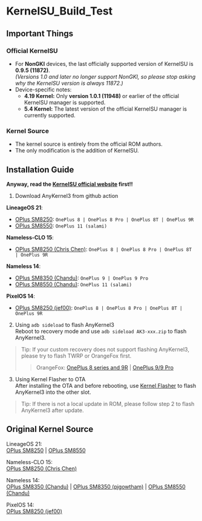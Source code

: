 # KernelSU_Build_Test  

## Important Things

### Official KernelSU
- For **NonGKI** devices, the last officially supported version of KernelSU is **0.9.5 (11872)**.  
  *(Versions 1.0 and later no longer support NonGKI, so please stop asking why the KernelSU version is always 11872.)*
- Device-specific notes:
  - **4.19 Kernel:** Only **version 1.0.1 (11948)** or earlier of the official KernelSU manager is supported.
  - **5.4 Kernel:** The latest version of the official KernelSU manager is currently supported.

### Kernel Source
- The kernel source is entirely from the official ROM authors.  
- The only modification is the addition of KernelSU.

## Installation Guide  

**Anyway, read the [KernelSU official website](https://kernelsu.org/guide/installation.html) first!!**  

1. Download AnyKernel3 from github action  

**LineageOS 21**:   
- [OPlus SM8250](https://github.com/AzusaHana/KernelSU_Build_Test/actions/workflows/LineageOS-OPlus-SM8250-Kernel.yml): ```OnePlus 8 | OnePlus 8 Pro | OnePlus 8T | OnePlus 9R```  
- [OPlus SM8550](https://github.com/AzusaHana/KernelSU_Build_Test/actions/workflows/LineageOS-Salami-Kernel.yml): ```OnePlus 11 (salami)```  

**Nameless-CLO 15**:  
- [OPlus SM8250 (Chris Chen)](https://github.com/AzusaHana/KernelSU_Build_Test/actions/workflows/Nameless-OPlus-SM8250-Kernel.yml): ```OnePlus 8 | OnePlus 8 Pro | OnePlus 8T | OnePlus 9R```  

**Nameless 14**:   
- [OPlus SM8350 (Chandu)](https://github.com/AzusaHana/KernelSU_Build_Test/actions/workflows/Nameless-OPlus-SM8350(Chandu)-Kernel.yml): ```OnePlus 9 | OnePlus 9 Pro```   
- [OPlus SM8550 (Chandu)](https://github.com/AzusaHana/KernelSU_Build_Test/actions/workflows/Nameless-OPlus-SM8550-Kernel.yml): ```OnePlus 11 (salami)```  

**PixelOS 14**:  
- [OPlus SM8250 (jef00)](https://github.com/AzusaHana/KernelSU_Build_Test/actions/workflows/PixelOS-OPlus-SM8250-Kernel.yml): ```OnePlus 8 | OnePlus 8 Pro | OnePlus 8T | OnePlus 9R```   

2. Using ```adb sideload``` to flash AnyKernel3  
Reboot to recovery mode and use ```adb sideload AK3-xxx.zip``` to flash AnyKernel3.
> Tip: If your custom recovery does not support flashing AnyKernel3, please try to flash TWRP or OrangeFox first.
>> OrangeFox: [OnePlus 8 series and 9R](https://xdaforums.com/t/recovery-unofficial-orangefox-recovery-project-oneplus-8-8t-8-pro-9r-22-may-2024.4515657) | [OnePlus 9/9 Pro](https://xdaforums.com/t/recovery-unofficial-a12-a14-orangefox-recovery-project-oneplus-9-9-pro-28-05-2024.4601751)  

3. Using Kernel Flasher to OTA  
After installing the OTA and before rebooting, use [Kernel Flasher](https://github.com/tiann/KernelFlasher) to flash AnyKernel3 into the other slot.
> Tip: If there is not a local update in ROM, please follow step 2 to flash AnyKernel3 after update.

## Original Kernel Source  

LineageOS 21:  
[OPlus SM8250](https://github.com/LineageOS/android_kernel_oneplus_sm8250) | [OPlus SM8550](https://github.com/LineageOS/android_kernel_oneplus_sm8550)  

Nameless-CLO 15:  
[OPlus SM8250 (Chris Chen)](https://github.com/Nameless-AOSP-OSS/kernel_oneplus_sm8250)  

Nameless 14:  
[OPlus SM8350 (Chandu)](https://github.com/chandu078/android_kernel_oneplus_sm8350) | [OPlus SM8350 (pjgowtham)](https://github.com/pjgowtham/android_kernel_oneplus_sm8350) | [OPlus SM8550 (Chandu)](https://github.com/chandu078/android_kernel_oneplus_sm8550)  

PixelOS 14:  
[OPlus SM8250 (jef00)](https://github.com/jef00/kernel_oneplus_sm8250/tree/lineage-21-aosp-new)  
